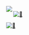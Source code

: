 
<img align="left" src="https://github-readme-stats.vercel.app/api?username=iohehe&show_icons=true&icon_color=805AD5&text_color=718096&bg_color=ffffff&hide_title=true" />

[![🐒](https://www.codewars.com/users/iohex/badges/micro)](https://www.codewars.com/users/iohex/)

[![🐒](https://leetcode-badge.haozibi.dev/v1cn/chart/submission-calendar/iohex.svg?type=past-year&color=yellow)](https://leetcode-badge.haozibi.dev/v1cn/chart/submission-calendar/iohex.svg?type=past-year&color=yellow)

